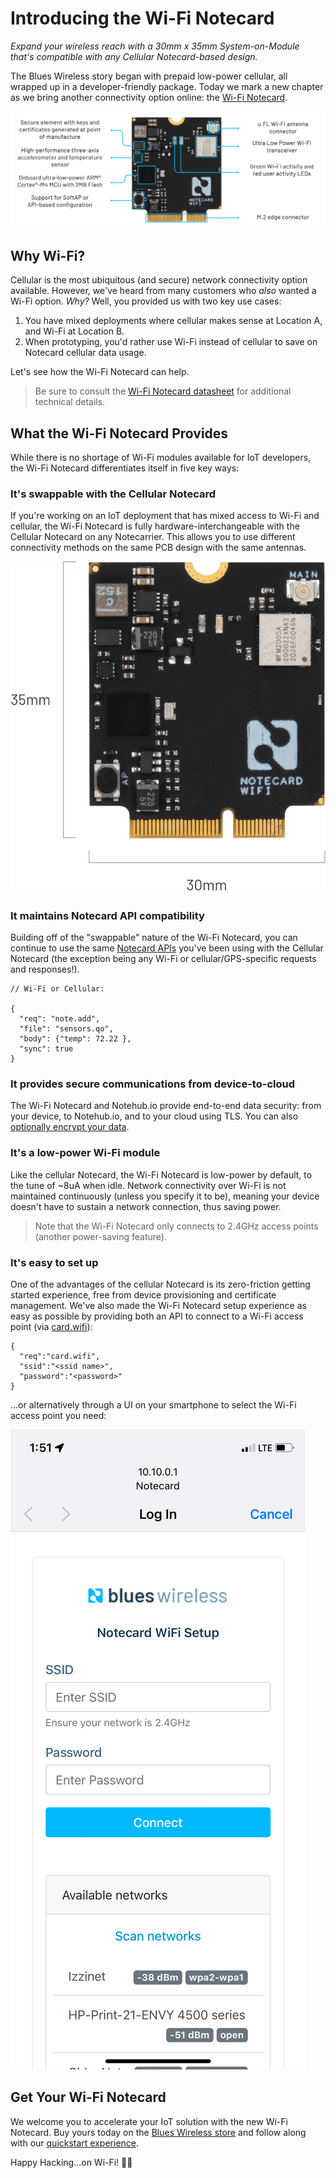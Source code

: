 # Introducing the Wi-Fi Notecard

*Expand your wireless reach with a 30mm x 35mm System-on-Module that's compatible with any Cellular Notecard-based design.*

The Blues Wireless story began with prepaid low-power cellular, all wrapped up in a developer-friendly package. Today we mark a new chapter as we bring another connectivity option online: the [Wi-Fi Notecard](/products/wifi-notecard).

![wi-fi notecard features](product_notecard_wifi.png)

## Why Wi-Fi?

Cellular is the most ubiquitous (and secure) network connectivity option available. However, we've heard from many customers who *also* wanted a Wi-Fi option. *Why?* Well, you provided us with two key use cases:

1. You have mixed deployments where cellular makes sense at Location A, and Wi-Fi at Location B.
2. When prototyping, you'd rather use Wi-Fi instead of cellular to save on Notecard cellular data usage.

Let's see how the Wi-Fi Notecard can help.

> Be sure to consult the [Wi-Fi Notecard datasheet](https://dev.blues.io/hardware/notecard-datasheet/note-wifi/) for additional technical details.

## What the Wi-Fi Notecard Provides

While there is no shortage of Wi-Fi modules available for IoT developers, the Wi-Fi Notecard differentiates itself in five key ways:

### It's swappable with the Cellular Notecard

If you're working on an IoT deployment that has mixed access to Wi-Fi and cellular, the Wi-Fi Notecard is fully hardware-interchangeable with the Cellular Notecard on any Notecarrier. This allows you to use different connectivity methods on the same PCB design with the same antennas.

![wi-fi notecard dimensions](notecard_wifi_measurements.png)

### It maintains Notecard API compatibility

Building off of the "swappable" nature of the Wi-Fi Notecard, you can continue to use the same [Notecard APIs](https://dev.blues.io/reference/notecard-api/introduction/) you've been using with the Cellular Notecard (the exception being any Wi-Fi or cellular/GPS-specific requests and responses!).

	// Wi-Fi or Cellular:
	
	{
	  "req": "note.add",
	  "file": "sensors.qo",
	  "body": {"temp": 72.22 },
	  "sync": true
	}

### It provides secure communications from device-to-cloud

The Wi-Fi Notecard and Notehub.io provide end-to-end data security: from your device, to Notehub.io, and to your cloud using TLS. You can also [optionally encrypt your data](https://dev.blues.io/guides-and-tutorials/notecard-guides/encrypting-data-with-the-notecard/).

### It's a low-power Wi-Fi module

Like the cellular Notecard, the Wi-Fi Notecard is low-power by default, to the tune of ~8uA when idle. Network connectivity over Wi-Fi is not maintained continuously (unless you specify it to be), meaning your device doesn't have to sustain a network connection, thus saving power.

> Note that the Wi-Fi Notecard only connects to 2.4GHz access points (another power-saving feature).

### It's easy to set up

One of the advantages of the cellular Notecard is its zero-friction getting started experience, free from device provisioning and certificate management. We've also made the Wi-Fi Notecard setup experience as easy as possible by providing both an API to connect to a Wi-Fi access point (via [card.wifi](https://dev.blues.io/reference/notecard-api/card-requests/#card-wifi)):

	{
	  "req":"card.wifi",
	  "ssid":"<ssid name>",
	  "password":"<password>"
	}

...or alternatively through a UI on your smartphone to select the Wi-Fi access point you need:

![wi-fi notecard setup](notecard-wifi-setup.png)

## Get Your Wi-Fi Notecard

We welcome you to accelerate your IoT solution with the new Wi-Fi Notecard. Buy yours today on the [Blues Wireless store](https://shop.blues.io/) and follow along with our [quickstart experience](https://dev.blues.io/quickstart/notecard-quickstart/).

Happy Hacking...on Wi-Fi! 👩‍💻

    